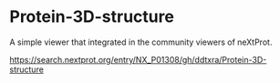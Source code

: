# Protein-3D-structure

A simple viewer that integrated in the community viewers of neXtProt.

https://search.nextprot.org/entry/NX_P01308/gh/ddtxra/Protein-3D-structure

